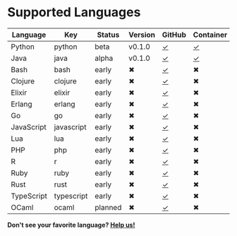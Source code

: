
# Supported Languages

| Language    | Key        | Status | Version | GitHub    | Container |
|-------------|------------|--------|---------|-----------|-----------|
| Python      | python     | beta   | v0.1.0  |[✓](https://github.com/bblfsh/python-driver) | [✓](https://hub.docker.com/r/bblfsh/python-driver/) |
| Java        | java       | alpha  | v0.1.0  |[✓](https://github.com/bblfsh/java-driver) | [✓](https://hub.docker.com/r/bblfsh/python-driver/) |
| Bash        | bash       | early  | ✖       | [✓](https://github.com/bblfsh/java-driver) | ✖ |
| Clojure     | clojure    | early  | ✖       | [✓](https://github.com/bblfsh/clojure-driver) | ✖ |
| Elixir      | elixir     | early  | ✖       | [✓](https://github.com/bblfsh/elixir-driver) | ✖ |
| Erlang      | erlang     | early  | ✖       | [✓](https://github.com/bblfsh/erlang-driver) | ✖ |
| Go          | go         | early  | ✖       | [✓](https://github.com/bblfsh/go-driver) | ✖ |
| JavaScript  | javascript | early  | ✖       | [✓](https://github.com/bblfsh/javascript-driver) | ✖ |
| Lua         | lua        | early  | ✖       | [✓](https://github.com/bblfsh/lua-driver) | ✖ |
| PHP         | php        | early  | ✖       | [✓](https://github.com/bblfsh/php-driver) | ✖ |
| R           | r          | early  | ✖       | [✓](https://github.com/bblfsh/r-driver) | ✖ |
| Ruby        | ruby       | early  | ✖       | [✓](https://github.com/bblfsh/ruby-driver) | ✖ |
| Rust        | rust       | early  | ✖       | [✓](https://github.com/bblfsh/rust-driver) | ✖ |
| TypeScript  | typescript | early  | ✖       | [✓](https://github.com/bblfsh/typescript-driver) | ✖ |
| OCaml       | ocaml      | planned  | ✖     | [✓](https://github.com/bblfsh/ocaml-driver) | ✖ |

**Don't see your favorite language? [Help us!](community.md)**
